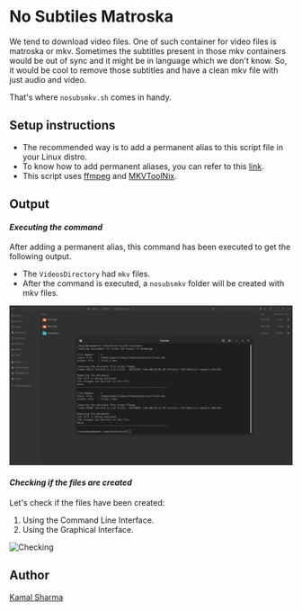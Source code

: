# No Subtiles Matroska 

We tend to download video files. One of such container for video files is matroska or mkv. Sometimes the subtitles present in those mkv containers would be out of sync and it might be in language which we don't know. So, it would be cool to remove those subtitles and have a clean mkv file with just audio and video.

That's where `nosubsmkv.sh` comes in handy.

## Setup instructions

- The recommended way is to add a permanent alias to this script file in your Linux distro.
- To know how to add permanent aliases, you can refer to this [link](https://www.tecmint.com/create-alias-in-linux/).
- This script uses [ffmpeg](https://ffmpeg.org/download.html) and [MKVToolNix](https://www.fosshub.com/MKVToolNix.html).

## Output

#### *Executing the command*

After adding a permanent alias, this command has been executed to get the following output.

- The `VideosDirectory` had `mkv` files. 
- After the command is executed, a `nosubsmkv` folder will be created with mkv files. 

![Command Execution](https://github.com/KamalDGRT/static/blob/master/RottenScripts/img/03_nosubsmkv_command.png)

#### *Checking if the files are created*

Let's check if the files have been created:

1. Using the Command Line Interface.
2. Using the Graphical Interface.

![Checking](https://github.com/KamalDGRT/static/blob/master/RottenScripts/img/04_nosubsmkv_output.png)

## Author

[Kamal Sharma](https://github.com/KamalDGRT)
